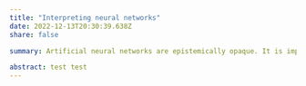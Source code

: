 ```yaml
---
title: "Interpreting neural networks"
date: 2022-12-13T20:30:39.638Z
share: false

summary: Artificial neural networks are epistemically opaque. It is impossible for a human to examine each step in the computation that generates an output. Nevertheless, there is sense in which the outputs can be explained. 

abstract: test test
---
```

